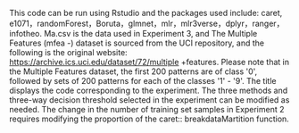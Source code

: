This code can be run using Rstudio and the packages used include: caret, e1071，randomForest，Boruta，glmnet，mlr，mlr3verse，dplyr，ranger，infotheo.
Ma.csv is the data used in Experiment 3, and The Multiple Features (mfea -) dataset is sourced from the UCI repository, and the following is the original website: https://archive.ics.uci.edu/dataset/72/multiple +features.
Please note that in the Multiple Features dataset, the first 200 patterns are of class '0', followed by sets of 200 patterns for each of the classes '1' - '9'. 
The title displays the code corresponding to the experiment. The three methods and three-way decision threshold selected in the experiment can be modified as needed. The change in the number of training set samples in Experiment 2 requires modifying the proportion of the caret:: breakdataMartition function.
